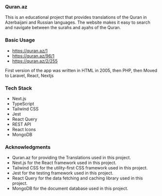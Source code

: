 ### Quran.az
This is an educational project that provides translations of the Quran in Azerbaijani and Russian languages. The website makes it easy to search and navigate between the surahs and ayahs of the Quran.

### Basic Usage
- https://quran.az/1
- https://quran.az/96/1
- https://quran.az/2/255

First version of the app was written in HTML in 2005, then PHP, then Moved to Laravel, React, Nextjs

### Tech Stack
- Next.js
- TypeScript
- Tailwind CSS
- Jest
- React Query
- REST API
- React Icons
- MongoDB

### Acknowledgments
- Quran.az for providing the Translations used in this project.
- Next.js for the React framework used in this project.
- Tailwind CSS for the utility-first CSS framework used in this project.
- Jest for the testing framework used in this project.
- React Query for the data fetching and caching library used in this project.
- MongoDB for the document database used in this project.

